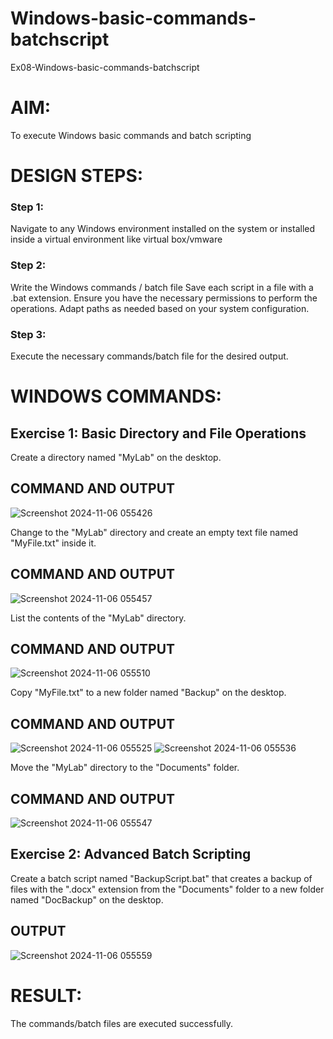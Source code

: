 # Windows-basic-commands-batchscript
Ex08-Windows-basic-commands-batchscript

# AIM:
To execute Windows basic commands and batch scripting

# DESIGN STEPS:

### Step 1:

Navigate to any Windows environment installed on the system or installed inside a virtual environment like virtual box/vmware 

### Step 2:

Write the Windows commands / batch file
Save each script in a file with a .bat extension.
Ensure you have the necessary permissions to perform the operations.
Adapt paths as needed based on your system configuration.
### Step 3:

Execute the necessary commands/batch file for the desired output. 




# WINDOWS COMMANDS:
## Exercise 1: Basic Directory and File Operations
Create a directory named "MyLab" on the desktop.


## COMMAND AND OUTPUT
![Screenshot 2024-11-06 055426](https://github.com/user-attachments/assets/51f25340-6836-4605-bfa7-b8aa4757ef1c)

Change to the "MyLab" directory and create an empty text file named "MyFile.txt" inside it.


## COMMAND AND OUTPUT
![Screenshot 2024-11-06 055457](https://github.com/user-attachments/assets/363c30a1-4aa3-4822-8e39-baa226457ee3)

List the contents of the "MyLab" directory.


## COMMAND AND OUTPUT
![Screenshot 2024-11-06 055510](https://github.com/user-attachments/assets/d09ea546-3039-4c16-9a61-602f495ea1b4)

Copy "MyFile.txt" to a new folder named "Backup" on the desktop.

## COMMAND AND OUTPUT
![Screenshot 2024-11-06 055525](https://github.com/user-attachments/assets/b0ddd1f5-cede-4867-90b8-04f5efc238f5)
![Screenshot 2024-11-06 055536](https://github.com/user-attachments/assets/f4d0e9e9-db38-4846-a888-5d36f80a7a06)

Move the "MyLab" directory to the "Documents" folder.


## COMMAND AND OUTPUT
![Screenshot 2024-11-06 055547](https://github.com/user-attachments/assets/0fd88b71-edbb-4bac-b983-da9993e3421e)


## Exercise 2: Advanced Batch Scripting
Create a batch script named "BackupScript.bat" that creates a backup of files with the ".docx" extension from the "Documents" folder to a new folder named "DocBackup" on the desktop.







## OUTPUT
![Screenshot 2024-11-06 055559](https://github.com/user-attachments/assets/17024a17-c48a-4fc4-bfe0-6e792bb5fa68)





# RESULT:
The commands/batch files are executed successfully.

